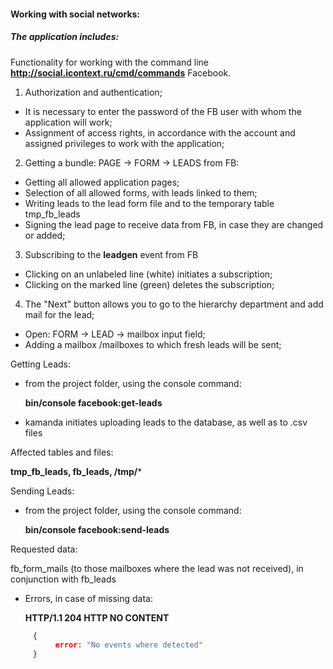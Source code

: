 #### Working with social networks:

##### The application includes:

 Functionality for working with the command line **http://social.icontext.ru/cmd/commands**
 Facebook.

 1. Authorization and authentication;
- It is necessary to enter the password of the FB user with whom the application will work;
- Assignment of access rights, in accordance with the account and assigned privileges to work with the application;
 
2. Getting a bundle: PAGE -> FORM -> LEADS from FB:
- Getting all allowed application pages;
- Selection of all allowed forms, with leads linked to them;
- Writing leads to the lead form file and to the temporary table tmp_fb_leads
- Signing the lead page to receive data from FB, in case they are changed or added;

3. Subscribing to the **leadgen** event from FB 
- Clicking on an unlabeled line (white) initiates a subscription;
- Clicking on the marked line (green) deletes the subscription;

4. The "Next" button allows you to go to the hierarchy department and add mail for the lead;
 - Open: FORM -> LEAD -> mailbox input field;
 - Adding a mailbox /mailboxes to which fresh leads will be sent;
 
  
Getting Leads:

- from the project folder, using the console command:

  **bin/console facebook:get-leads**

- kamanda initiates uploading leads to the database, as well as to .csv files

Affected tables and files:

**tmp_fb_leads, fb_leads, /tmp/***

Sending Leads:

- from the project folder, using the console command:

  **bin/console facebook:send-leads**

Requested data:

fb_form_mails (to those mailboxes where the lead was not received), in conjunction with fb_leads

   - Errors, in case of missing data: 
      
      **HTTP/1.1 204 HTTP NO CONTENT**
    
   ```json 
        {
             error: "No events where detected"
        }    
   ```
